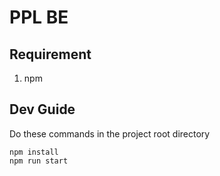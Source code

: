 # PPL BE

## Requirement
1. npm

## Dev Guide
Do these commands in the project root directory
```
npm install
npm run start
```